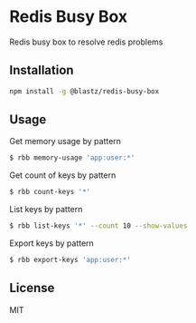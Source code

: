 # Redis Busy Box

Redis busy box to resolve redis problems

## Installation

```bash
npm install -g @blastz/redis-busy-box
```

## Usage

Get memory usage by pattern

```bash
$ rbb memory-usage 'app:user:*'
```

Get count of keys by pattern

```bash
$ rbb count-keys '*'
```

List keys by pattern

```bash
$ rbb list-keys '*' --count 10 --show-values
```

Export keys by pattern

```bash
$ rbb export-keys 'app:user:*'
```

## License

MIT
